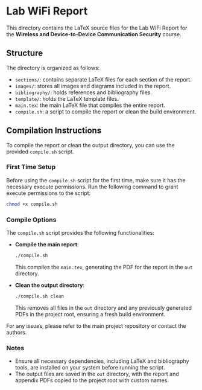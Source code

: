 # Lab WiFi Report

This directory contains the LaTeX source files for the Lab WiFi Report for the **Wireless and Device-to-Device Communication Security** course.

## Structure

The directory is organized as follows:

- `sections/`: contains separate LaTeX files for each section of the report.
- `images/`: stores all images and diagrams included in the report.
- `bibliography/`: holds references and bibliography files.
- `template/`: holds the LaTeX template files.
- `main.tex`: the main LaTeX file that compiles the entire report.
- `compile.sh`: a script to compile the report or clean the build environment.

## Compilation Instructions

To compile the report or clean the output directory, you can use the provided `compile.sh` script.

### First Time Setup

Before using the `compile.sh` script for the first time, make sure it has the necessary execute permissions. Run the following command to grant execute permissions to the script:

```bash
chmod +x compile.sh
```

### Compile Options

The `compile.sh` script provides the following functionalities:

- **Compile the main report**:
  ```bash
  ./compile.sh
  ```
  This compiles the `main.tex`, generating the PDF for the report in the `out` directory.

- **Clean the output directory**:
  ```bash
  ./compile.sh clean
  ```
  This removes all files in the `out` directory and any previously generated PDFs in the project root, ensuring a fresh build environment.

For any issues, please refer to the main project repository or contact the authors.

### Notes

- Ensure all necessary dependencies, including LaTeX and bibliography tools, are installed on your system before running the script.
- The output files are saved in the `out` directory, with the report and appendix PDFs copied to the project root with custom names.
